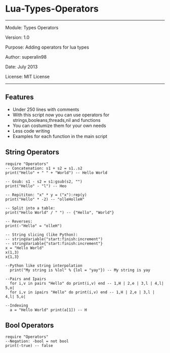 Lua-Types-Operators
===================
_______________________________________________________________
Module: Types Operators

Version: 1.0

Purpose: Adding operators for lua types

Author: superalin98

Date: July 2013

License: MIT License
_______________________________________________________________

Features
--------

- Under 250 lines with comments
- With this script now you can use operators for strings,booleans,threads,nil and functions
- You can costumize them for your own needs
- Less code writing
- Examples for each function in the main script


String Operators
--------

    require "Operators"
    -- Concatenation: s1 + s2 = s1..s2
    print("Hello" + " " + "World") -- Hello World
    
    -- Gsub: s1 - s2 = s1:gsub(s2, "")
    print("Hello" - "l") -- Heo
    
    -- Repititon: "x" * y = ("x"):rep(y)
    print("Hello" * -2) -- "olleHolleH"
    
    -- Split into a table:
    print("Hello World" / " ") -- {"Hello", "World"}
    
    -- Reverses:
    print(-"Hello" = "olleH")
    
    -- String slicing (like Python):
    -- stringVariable("start:finish:increment")
    -- stringVariable{"start:finish:increment"}
    x = "Hello World"
    x(1,3)
    x{1,3}
    
    --Python like string interpolation
      print("My string is %lol" % {lol = "yay"}) -- My string is yay
    
    --Pairs and Ipairs
      for i,v in pairs "Hello" do print(i,v) end -- 1,H | 2,e | 3,l | 4,l| 5,o|
      for i,v in ipairs "Hello" do print(i,v) end -- 1,H | 2,e | 3,l | 4,l| 5,o|

    --Indexing
      a = "Hello World" print(a[1]) -- H
      
      
Bool Operators
--------

    require "Operators"
    --Negation: -bool = not bool
    print(-true) -- false
    
    



